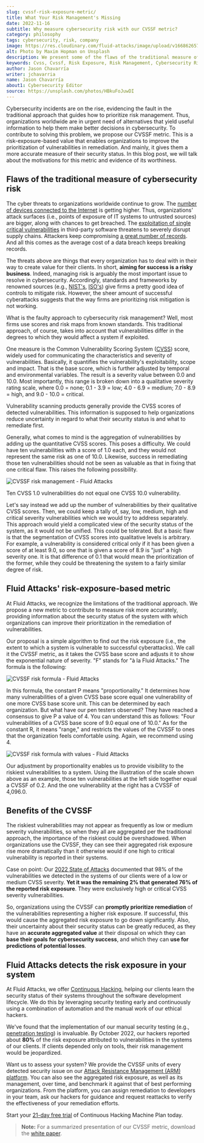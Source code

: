 ```yaml
---
slug: cvssf-risk-exposure-metric/
title: What Your Risk Management's Missing
date: 2022-11-16
subtitle: Why measure cybersecurity risk with our CVSSF metric?
category: philosophy
tags: cybersecurity, risk, company
image: https://res.cloudinary.com/fluid-attacks/image/upload/v1668626573/blog/cvssf-risk-exposure-metric/cover_cvssf.webp
alt: Photo by Maxim Hopman on Unsplash
description: We present some of the flaws of the traditional measure of cybersecurity risk and introduce CVSSF, the risk-exposure-based metric with which we overcome them.
keywords: Cvss, Cvssf, Risk Exposure, Risk Management, Cybersecurity Risk Management, Cybersecurity Success, Security Status, Ethical Hacking, Pentesting
author: Jason Chavarría
writer: jchavarria
name: Jason Chavarría
about1: Cybersecurity Editor
source: https://unsplash.com/photos/HBkuFoJuwDI
---
```


Cybersecurity incidents are on the rise,
evidencing the fault in the traditional approach
that guides how to prioritize risk management.
Thus,
organizations worldwide are in urgent need of alternatives
that yield useful information
to help them make better decisions in cybersecurity.
To contribute to solving this problem,
we propose our CVSSF metric.
This is a risk-exposure-based value
that enables organizations
to improve the prioritization of vulnerabilities in remediation.
And mainly,
it gives them a more accurate measure of their security status.
In this blog post,
we will talk about the motivations for this metric
and evidence of its worthiness.

## Flaws of the traditional measure of cybersecurity risk

The cyber threats to organizations worldwide continue to grow.
The [number of devices connected to the Internet](../what-trends-to-expect-for-2023/)
is getting higher.
Thus,
organizations' attack surfaces
(i.e., points of exposure of IT systems to untrusted sources)
are bigger,
along with chances to get breached.
The [exploitation of single critical vulnerabilities](../cybersecurity-trends-2022/)
in third-party software
threatens to severely disrupt supply chains.
Attackers keep compromising [a great number of records](https://www.itgovernance.co.uk/blog/data-breaches-and-cyber-attacks-quarterly-review-q3-2022).
And all this comes
as the average cost of a data breach keeps breaking records.

The threats above are things
that every organization has to deal with
in their way to create value for their clients.
In short,
**aiming for success is a risky business**.
Indeed,
managing risk is arguably the most important issue to resolve in cybersecurity.
Accordingly,
standards and frameworks by renowned sources
(e.g., [NIST's](../nist-supply-chain-risk/),
[ISO's](../iso-iec-27002-2022/))
give firms a pretty good idea of controls to mitigate risk.
However,
the sheer amount of successful cyberattacks suggests
that the way firms are prioritizing risk mitigation is not working.

What is the faulty approach to cybersecurity risk management?
Well,
most firms use scores and risk maps from known standards.
This traditional approach,
of course,
takes into account that vulnerabilities differ
in the degrees to which they would affect a system if exploited.

One measure is the Common Vulnerability Scoring System ([CVSS](https://www.first.org/cvss/specification-document))
score,
widely used for communicating the characteristics
and severity of vulnerabilities.
Basically,
it quantifies the vulnerability's exploitability, scope and impact.
That is the base score,
which is further adjusted by temporal and environmental variables.
The result is a severity value between 0.0 and 10.0.
Most importantly,
this range is broken down into a qualitative severity rating scale,
where 0.0 = none;
0.1 - 3.9 = low;
4.0 - 6.9 = medium;
7.0 - 8.9 = high,
and 9.0 - 10.0 = critical.

Vulnerability scanning products generally provide the CVSS scores
of detected vulnerabilities.
This information is supposed to help organizations
reduce uncertainty in regard to what their security status is
and what to remediate first.

Generally,
what comes to mind is the aggregation of vulnerabilities
by adding up the quantitative CVSS scores.
This poses a difficulty.
We could have ten vulnerabilities with a score of 1.0 each,
and they would not represent the same risk as one of 10.0.
Likewise,
success in remediating those ten vulnerabilities
should not be seen as valuable as that in fixing that one critical flaw.
This raises the following possibility.

<div class="imgblock">

![CVSSF risk management - Fluid Attacks](https://res.cloudinary.com/fluid-attacks/image/upload/v1668627114/blog/cvssf-risk-exposure-metric/cvssf-risk-management-fluid-attacks.webp)

<div class="title">

Ten CVSS 1.0 vulnerabilities do not equal one CVSS 10.0 vulnerability.

</div>

</div>

Let's say instead we add up the number of vulnerabilities
by their qualitative CVSS scores.
Then,
we could keep a tally of,
say,
low, medium, high and critical severity vulnerabilities
which we would try to address separately.
This approach would yield
a complicated view of the security status of the system,
as it would not be unified.
This could be tolerated.
But a basic flaw is
that the segmentation of CVSS scores into qualitative levels is arbitrary.
For example,
a vulnerability is considered critical
only if it has been given a score of at least 9.0,
so one that is given a score of 8.9 is "just" a high severity one.
It is that difference of 0.1 that would mean the prioritization of the former,
while they could be threatening the system to a fairly similar degree of risk.

## Fluid Attacks' risk-exposure-based metric

At Fluid Attacks,
we recognize the limitations of the traditional approach.
We propose a new metric to contribute to measure risk more accurately,
providing information about the security status of the system
with which organizations can improve their prioritization
in the remediation of vulnerabilities.

Our proposal is a simple algorithm to find out the risk exposure
(i.e., the extent to which a system is vulnerable to successful cyberattacks).
We call it the CVSSF metric,
as it takes the CVSS base score
and adjusts it to show the exponential nature of severity.
"F" stands for "à la Fluid Attacks."
The formula is the following:

<div class="imgblock">

![CVSSF risk formula - Fluid Attacks](https://res.cloudinary.com/fluid-attacks/image/upload/v1668629343/blog/cvssf-risk-exposure-metric/cvssf-risk-formula-fluid-attacks.webp)

</div>

In this formula,
the constant P means "proportionality."
It determines
how many vulnerabilities of a given CVSS base score equal one vulnerability
of one more CVSS base score unit.
This can be determined by each organization.
But what have our pen testers observed?
They have reached a consensus to give P a value of 4.
You can understand this as follows:
"Four vulnerabilities of a CVSS base score of 9.0 equal one of 10.0."
As for the constant R, it means "range,"
and restricts the values of the CVSSF
to ones that the organization feels comfortable using.
Again,
we recommend using 4.

<div class="imgblock">

![CVSSF risk formula with values - Fluid Attacks](https://res.cloudinary.com/fluid-attacks/image/upload/v1668629362/blog/cvssf-risk-exposure-metric/cvssf-risk-formula-with-values-fluid-attacks.webp)

</div>

Our adjustment by proportionality enables us
to provide visibility to the riskiest vulnerabilities to a system.
Using the illustration of the scale shown above as an example,
those ten vulnerabilities at the left side together equal a CVSSF of 0.2.
And the one vulnerability at the right has a CVSSF of 4,096.0.

## Benefits of the CVSSF

The riskiest vulnerabilities may not appear as frequently
as low or medium severity vulnerabilities,
so when they all are aggregated per the traditional approach,
the importance of the riskiest could be overshadowed.
When organizations use the CVSSF,
they can see their aggregated risk exposure rise more dramatically
than it otherwise would
if one high to critical vulnerability is reported in their systems.

Case on point: Our [2022 State of Attacks](https://try.fluidattacks.tech/state-of-attacks-2022/)
documented
that 98% of the vulnerabilities we detected in the systems of our clients
were of a low or medium CVSS severity.
**Yet it was the remaining 2%
that generated 76% of the reported risk exposure**.
They were exclusively high or critical CVSS severity vulnerabilities.

So,
organizations using the CVSSF can **promptly prioritize remediation**
of the vulnerabilities representing a higher risk exposure.
If successful,
this would cause the aggregated risk exposure to go down significantly.
Also,
their uncertainty about their security status can be greatly reduced,
as they have an **accurate aggregated value** at their disposal
on which they can **base their goals for cybersecurity success**,
and which they can **use for predictions of potential losses**.

## Fluid Attacks detects the risk exposure in your system

At Fluid Attacks,
we offer [Continuous Hacking](../../services/continuous-hacking/),
helping our clients learn the security status of their systems
throughout the software development lifecycle.
We do this by leveraging security testing early and continuously
using a combination of automation and the manual work of our ethical hackers.

We've found
that the implementation of our manual security testing
(e.g., [penetration testing](../../solutions/penetration-testing/))
is invaluable.
By October 2022,
our hackers reported about **80%** of the risk exposure
attributed to vulnerabilities in the systems of our clients.
If clients depended only on tools,
their risk management would be jeopardized.

Want us to assess your system?
We provide the CVSSF units of every detected security issue
on our [Attack Resistance Management (ARM) platform](../../product-overview/).
You can also see the aggregated risk exposure,
as well as its management,
over time,
and benchmark it against that of best performing organizations.
From the platform,
you can assign remediation to developers in your team,
ask our hackers for guidance
and request reattacks to verify the effectiveness of your remediation efforts.

Start your [21-day free trial](../../free-trial/)
of Continuous Hacking Machine Plan today.

> **Note:**
> For a summarized presentation of our CVSSF metric,
> download the [white paper](https://try.fluidattacks.tech/report/cvssf/).
